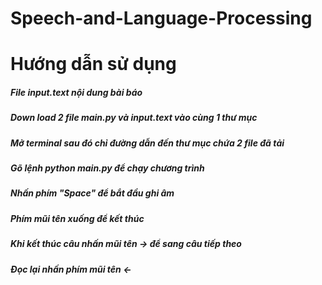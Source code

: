# Speech-and-Language-Processing
# Hướng dẫn sử dụng
##### File input.text nội dung bài báo
##### Down load 2 file main.py và input.text vào cùng 1 thư mục
##### Mở terminal sau đó chỉ đường dẫn đến thư mục chứa 2 file đã tải 
##### Gõ lệnh python main.py để chạy chương trình
##### Nhấn phím "Space" để bắt đầu ghi âm
##### Phím mũi tên xuống để kết thúc
##### Khi kết thúc câu nhấn mũi tên -> để sang câu tiếp theo
##### Đọc lại nhấn phím mũi tên <-
